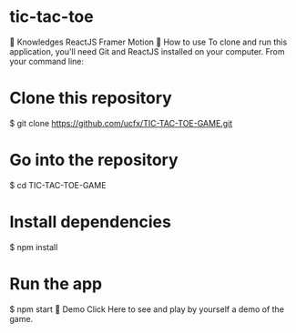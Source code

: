 # tic-tac-toe
🚀 Knowledges
ReactJS
Framer Motion
📖 How to use
To clone and run this application, you'll need Git and ReactJS installed on your computer. From your command line:

# Clone this repository
$ git clone https://github.com/ucfx/TIC-TAC-TOE-GAME.git

# Go into the repository
$ cd TIC-TAC-TOE-GAME

# Install dependencies
$ npm install

# Run the app
$ npm start
🔗 Demo
Click Here to see and play by yourself a demo of the game.
